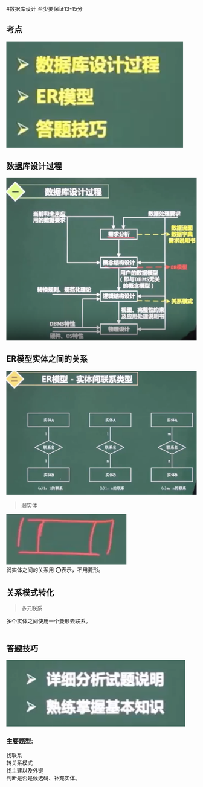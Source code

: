 #数据库设计
至少要保证13-15分  

## 考点
![考点](https://raw.githubusercontent.com/programmerIm/MyPictures/main/images/20220407202612.png)  

## 数据库设计过程
![数据库设计过程](https://raw.githubusercontent.com/programmerIm/MyPictures/main/images/20220407202653.png)

## ER模型实体之间的关系
![ER模型实体之间的关系](https://raw.githubusercontent.com/programmerIm/MyPictures/main/images/20220407202920.png)
> 弱实体  

![弱实体](https://raw.githubusercontent.com/programmerIm/MyPictures/main/images/20220407203105.png)  
弱实体之间的关系用 ⭕表示，不用菱形。  

## 关系模式转化
>多元联系  

多个实体之间使用一个菱形去联系。  
️
## 答题技巧
![答题技巧](https://raw.githubusercontent.com/programmerIm/MyPictures/main/images/20220407203433.png)  
### 主要题型:  
找联系  
转关系模式  
找主建以及外键  
判断是否是候选码、补充实体。    